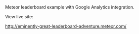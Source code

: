 Meteor leaderboard example with Google Analytics integration.

View live site:

http://eminently-great-leaderboard-adventure.meteor.com/
